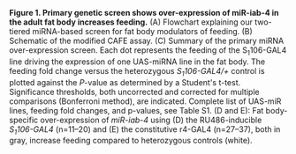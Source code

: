 **Figure 1. Primary genetic screen shows over-expression of miR-iab-4 in the adult fat body increases feeding.**
(A) Flowchart explaining our two-tiered miRNA-based screen for fat body modulators of feeding.
(B) Schematic of the modified CAFE assay.
(C) Summary of the primary miRNA over-expression screen. Each dot represents the feeding of the S<sub>1</sub>106-GAL4 line driving the expression of one UAS-miRNA line in the fat body. The feeding fold change versus the heterozygous *S<sub>1</sub>106-GAL4/+* control is plotted against the *P*-value as determined by a Student's t-test. Significance thresholds, both uncorrected and corrected for multiple comparisons (Bonferroni method), are indicated. Complete list of UAS-miR lines, feeding fold changes, and p-values, see Table S1.
(D and E): Fat body-specific over-expression of *miR-iab-4* using (D) the RU486-inducible *S<sub>1</sub>106-GAL4* (n=11–20) and (E) the constitutive r4-GAL4 (n=27–37), both in gray, increase feeding compared to heterozygous controls (white).